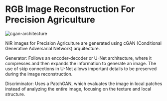 # RGB Image Reconstruction For Precision Agriculture

![cgan-architecture](https://github.com/user-attachments/assets/af7492f4-5ce0-487e-ac7c-c0e47ab69e28)

NIR images for Precision Agriculture are generated using cGAN (Conditional Generative Adversarial Network) arquitecture.

Generator: Follows an encoder-decoder or U-Net architecture, where it compresses and then expands the information to generate an image. The use of skip connections in U-Net allows important details to be preserved during the image reconstruction.

Discriminator: Uses a PatchGAN, which evaluates the image in local patches instead of analyzing the entire image, focusing on the texture and local structure.
